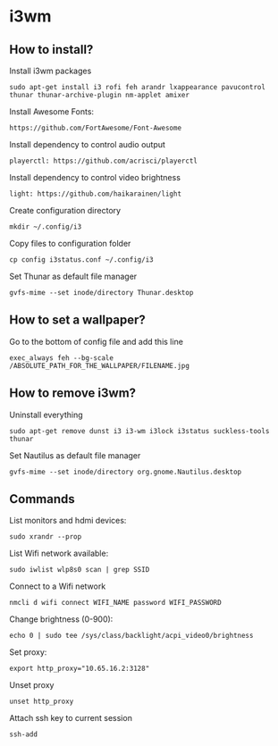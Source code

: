 # i3wm

## How to install?

Install i3wm packages
```
sudo apt-get install i3 rofi feh arandr lxappearance pavucontrol thunar thunar-archive-plugin nm-applet amixer
```

Install Awesome Fonts:
```
https://github.com/FortAwesome/Font-Awesome
```

Install dependency to control audio output
```
playerctl: https://github.com/acrisci/playerctl
```

Install dependency to control video brightness
```
light: https://github.com/haikarainen/light
```

Create configuration directory
```
mkdir ~/.config/i3
```

Copy files to configuration folder
```
cp config i3status.conf ~/.config/i3
```

Set Thunar as default file manager
```
gvfs-mime --set inode/directory Thunar.desktop
```

## How to set a wallpaper?

Go to the bottom of config file and add this line
```
exec_always feh --bg-scale /ABSOLUTE_PATH_FOR_THE_WALLPAPER/FILENAME.jpg
```

## How to remove i3wm?

Uninstall everything
```
sudo apt-get remove dunst i3 i3-wm i3lock i3status suckless-tools thunar
```

Set Nautilus as default file manager
```
gvfs-mime --set inode/directory org.gnome.Nautilus.desktop
```

## Commands

List monitors and hdmi devices:
```
sudo xrandr --prop
```

List Wifi network available:
```
sudo iwlist wlp8s0 scan | grep SSID
```

Connect to a Wifi network
```
nmcli d wifi connect WIFI_NAME password WIFI_PASSWORD
```

Change brightness (0-900):
```
echo 0 | sudo tee /sys/class/backlight/acpi_video0/brightness
```

Set proxy:
```
export http_proxy="10.65.16.2:3128"
```

Unset proxy
```
unset http_proxy
```

Attach ssh key to current session
```
ssh-add
```

